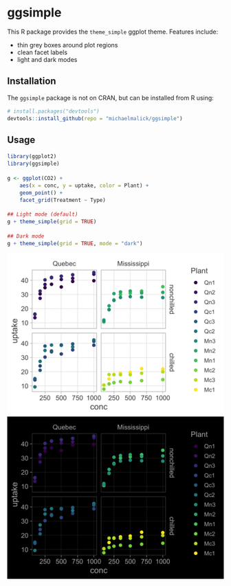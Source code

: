# ggsimple

This R package provides the `theme_simple` ggplot theme. Features include:
- thin grey boxes around plot regions
- clean facet labels
- light and dark modes


## Installation
The `ggsimple` package is not on CRAN, but can be installed from R using:

``` r
# install.packages("devtools")
devtools::install_github(repo = "michaelmalick/ggsimple")
```


## Usage

``` r
library(ggplot2)
library(ggsimple)

g <- ggplot(CO2) +
    aes(x = conc, y = uptake, color = Plant) +
    geom_point() +
    facet_grid(Treatment ~ Type)

## Light mode (default)
g + theme_simple(grid = TRUE)

## Dark mode
g + theme_simple(grid = TRUE, mode = "dark")
```

<img src="man/figures/light.png" width="672"/>
<img src="man/figures/dark.png" width="672" />
